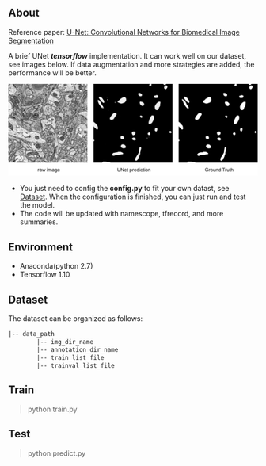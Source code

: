 ## About

Reference paper: [U-Net: Convolutional Networks for Biomedical Image Segmentation](https://arxiv.org/pdf/1505.04597v1.pdf)


A brief UNet ***tensorflow*** implementation. It can work well on our dataset, see images below. If data augmentation and more strategies are added,
the performance will be better.

![test.png](./test.png)


+ You just need to config the **config.py** to fit your own datast, see [Dataset](#dataset). When the configuration is finished, you can just run and test the model.
+ The code will be updated with namescope, tfrecord, and more summaries.

    

## Environment

+ Anaconda(python 2.7)
+ Tensorflow 1.10

## <span id = 'dataset'>Dataset</span>

The dataset can be organized as follows:

```
|-- data_path
        |-- img_dir_name
        |-- annotation_dir_name
        |-- train_list_file
        |-- trainval_list_file

```

## Train

> python train.py

## Test

> python predict.py


